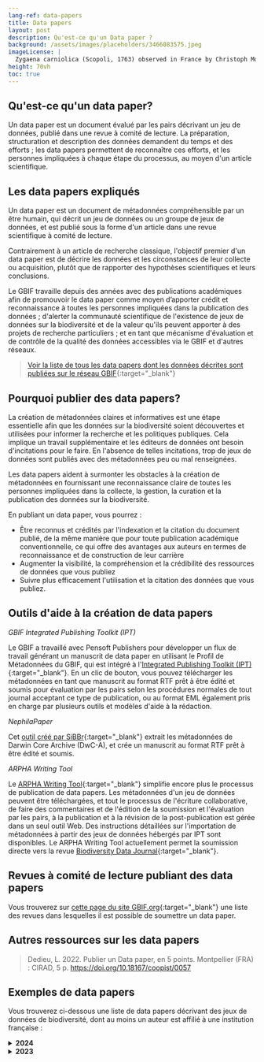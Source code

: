 ```yaml
---
lang-ref: data-papers
title: Data papers
layout: post
description: Qu'est-ce qu'un Data paper ?
background: /assets/images/placeholders/3466083575.jpeg
imageLicense: |
  Zygaena carniolica (Scopoli, 1763) observed in France by Christoph Moning (licensed under http://creativecommons.org/licenses/by/4.0/)
height: 70vh
toc: true
---
```


## Qu'est-ce qu'un data paper?

Un data paper est un document évalué par les pairs décrivant un jeu de données, publié dans une revue à comité de lecture. 
La préparation, structuration et description des données demandent du temps et des efforts ; les data papers permettent de reconnaître ces efforts, et les personnes impliquées à chaque étape du processus, au moyen d'un article scientifique.


## Les data papers expliqués

Un data paper est un document de métadonnées compréhensible par un être humain, qui décrit un jeu de données ou un groupe de jeux de données, et est publié sous la forme d'un article dans une revue scientifique à comité de lecture.

Contrairement à un article de recherche classique, l'objectif premier d'un data paper est de décrire les données et les circonstances de leur collecte ou acquisition, plutôt que de rapporter des hypothèses scientifiques et leurs conclusions.

Le GBIF travaille depuis des années avec des publications académiques afin de promouvoir le data paper comme moyen d’apporter crédit et reconnaissance à toutes les personnes impliquées dans la publication des données ; d'alerter la communauté scientifique de l'existence de jeux de données sur la biodiversité et de la valeur qu'ils peuvent apporter à des projets de recherche particuliers ; et en tant que mécanisme d'évaluation et de contrôle de la qualité des données accessibles via le GBIF et d'autres réseaux.

>[Voir la liste de tous les data papers dont les données décrites sont publiées sur le réseau GBIF](https://www.gbif.org/fr/resource/search?contentType=literature&topics=DATA_PAPER&relevance=GBIF_PUBLISHED){:target="_blank"}


## Pourquoi publier des data papers?

La création de métadonnées claires et informatives est une étape essentielle afin que les données sur la biodiversité soient découvertes et utilisées pour informer la recherche et les politiques publiques. Cela implique un travail supplémentaire et les éditeurs de données ont besoin d'incitations pour le faire. En l'absence de telles incitations, trop de jeux de données sont publiés avec des métadonnées peu ou mal renseignées.

Les data papers aident à surmonter les obstacles à la création de métadonnées en fournissant une reconnaissance claire de toutes les personnes impliquées dans la collecte, la gestion, la curation et la publication des données sur la biodiversité.

En publiant un data paper, vous pourrez :

- Être reconnus et crédités par l'indexation et la citation du document publié, de la même manière que pour toute publication académique conventionnelle, ce qui offre des avantages aux auteurs en termes de reconnaissance et de construction de leur carrière
- Augmenter la visibilité, la compréhension et la crédibilité des ressources de données que vous publiez
- Suivre plus efficacement l'utilisation et la citation des données que vous publiez.


## Outils d'aide à la création de data papers

*GBIF Integrated Publishing Toolkit (IPT)*

Le GBIF a travaillé avec Pensoft Publishers pour développer un flux de travail générant un manuscrit de data paper en utilisant le Profil de Métadonnées du GBIF, qui est intégré à l'[Integrated Publishing Toolkit (IPT)](https://www.gbif.org/fr/ipt){:target="_blank"}. En un clic de bouton, vous pouvez télécharger les métadonnées en tant que manuscrit au format RTF prêt à être édité et soumis pour évaluation par les pairs selon les procédures normales de tout journal acceptant ce type de publication, ou au format EML également pris en charge par plusieurs outils et modèles d'aide à la rédaction.

*NephilaPaper*

Cet [outil créé par SiBBr](https://ferramentas.sibbr.gov.br/nephila/){:target="_blank"} extrait les métadonnées de Darwin Core Archive (DwC-A), et crée un manuscrit au format RTF prêt à être édité et soumis.

*ARPHA Writing Tool*

Le [ARPHA Writing Tool](https://arpha.pensoft.net/){:target="_blank"} simplifie encore plus le processus de publication de data papers. Les métadonnées d'un jeu de données peuvent être téléchargées, et tout le processus de l'écriture collaborative, de faire des commentaires et de l'édition de la soumission et l'évaluation par les pairs, à la publication et à la révision de la post-publication est gérée dans un seul outil Web. Des instructions détaillées sur l'importation de métadonnées à partir des jeux de données hébergés par IPT sont disponibles.
Le ARPHA Writing Tool actuellement permet la soumission directe vers la revue [Biodiversity Data Journal](https://bdj.pensoft.net/){:target="_blank"}.


## Revues à comité de lecture publiant des data papers

Vous trouverez sur [cette page du site GBIF.org](https://www.gbif.org/data-papers){:target="_blank"} une liste des revues dans lesquelles il est possible de soumettre un data paper.


## Autres ressources sur les data papers

>  Dedieu, L. 2022. Publier un Data paper, en 5 points. Montpellier (FRA) : CIRAD, 5 p.
https://doi.org/10.18167/coopist/0057


## Exemples de data papers

Vous trouverez ci-dessous une liste de data papers décrivant des jeux de données de biodiversité, dont au moins un auteur est affilié à une institution française :

<details>
  <summary><b>2024</b></summary>
    <li>Pozsgai, G., Lhoumeau, S., Amorim, I.R. et al. The BALA project: A pioneering monitoring of Azorean forest invertebrates over two decades (1999–2022). Sci Data 11, 368 (2024). https://doi.org/10.1038/s41597-024-03174-7</li>
    <li>Gabriel R, Morgado LN, Borges PAV, Coelho MCM, Aranda SC, Henriques DSG, Sérgio C, Hespanhol H, Pereira F, Sim-Sim M, Ah-Peng C (2024) The MOVECLIM – AZORES project: Bryophytes from Pico Island along an elevation gradient. Biodiversity Data Journal 12: e117890. https://doi.org/10.3897/BDJ.12.e117890</li>
    <li>Brown GG, Demetrio WC, Gabriac Q, Pasini A, Korasaki V, Oliveira LJ, dos Santos JC.F, Torres E, Galerani PR, Gazziero DLP, Benito NP, Nunes DH, Santos A, Ferreira T, Nadolny HS, Bartz MLC, Maschio W, Dudas RT, Zagatto MRG, Niva CC, Clasen LA, Sautter KD, Froufe LC.M, Seoane CES, de Moraes A, James S, Alberton O, Brandão Júnior O, Saraiva O, Garcia A, Oliveira E, César RM, Corrêa-Ferreira BS, Bruz LSM, Silva E, Cardoso GBX, Lavelle P, Velásquez E, Cremonesi M, Parron LM, Baggio AJ, Neves E, Hungria M, Campos TA, da Silva VL, Reissmann CB, Conrado AC, Bouillet J-PD, Gonçalves JLM, Brandani CB, Viani RAG, Paula RR, Laclau J-P, Peña-Venegas CP, Peres C, Decaëns T, Pey B, Eisenhauer N, Cooper M, Mathieu J (2024) Soil macrofauna communities in Brazilian land-use systems. Biodiversity Data Journal 12: e115000. https://doi.org/10.3897/BDJ.12.e115000</li>
</details>
<details>
  <summary><b>2023</b></summary>
    <li>Schmider-Martínez A, Maturana CS, Poveda Y, Rosenfeld S, López-Farrán Z, Saucède T, Poulin E, González-Wevar C (2023) Laevilacunaria (Mollusca, Gastropoda) in the Southern Ocean: A comprehensive occurrence dataset. Biodiversity Data Journal 11: e111982. https://doi.org/10.3897/BDJ.11.e111982
</details>
